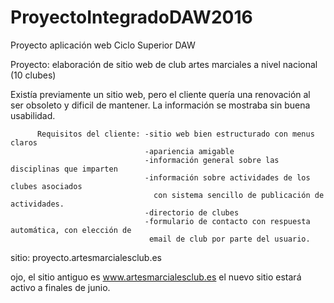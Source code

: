 # ProyectoIntegradoDAW2016
Proyecto aplicación web Ciclo Superior DAW

Proyecto: elaboración de sitio web de club artes marciales a nivel nacional (10 clubes)


Existía previamente un sitio web, pero el cliente quería una renovación al ser obsoleto
y dificil de mantener. La información se mostraba sin buena usabilidad.
          
          Requisitos del cliente: -sitio web bien estructurado con menus claros
                                  -apariencia amigable
                                  -información general sobre las disciplinas que imparten
                                  -información sobre actividades de los clubes asociados
                                    con sistema sencillo de publicación de actividades.
                                  -directorio de clubes
                                  -formulario de contacto con respuesta automática, con elección de
                                   email de club por parte del usuario.


sitio:  proyecto.artesmarcialesclub.es

ojo, el sitio antiguo es www.artesmarcialesclub.es  el nuevo sitio estará activo a finales de junio.
                                   
